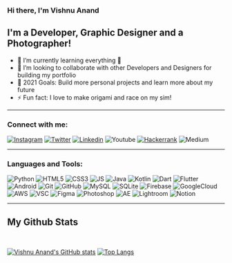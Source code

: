 ### Hi there, I'm Vishnu Anand 
## I'm a Developer, Graphic Designer and a Photographer!

- 🌱 I’m currently learning everything 🤣
- 👯 I’m looking to collaborate with other Developers and Designers for building my portfolio
- 🥅 2021 Goals: Build more personal projects and learn more about my future
- ⚡ Fun fact: I love to make origami and race on my sim!

---
### Connect with me:

[![Instagram](https://img.shields.io/badge/Instagram-E4405F?style=for-the-badge&logo=instagram&logoColor=white)](https://instagram.com/yesviznu)
[![Twitter](https://img.shields.io/badge/Twitter-1DA1F2?style=for-the-badge&logo=twitter&logoColor=white)](https://twitter.com/vishnuanand2000)
[![Linkedin](https://img.shields.io/badge/LinkedIn-0077B5?style=for-the-badge&logo=linkedin&logoColor=white)](https://www.linkedin.com/in/vishnu-anand-7925021a0/)
![Youtube](https://img.shields.io/badge/YouTube-FF0000?style=for-the-badge&logo=youtube&logoColor=white)
[![Hackerrank](https://img.shields.io/badge/-Hackerrank-2EC866?style=for-the-badge&logo=HackerRank&logoColor=white)](https://www.hackerrank.com/vishnuanand2000)
![Medium](https://img.shields.io/badge/Medium-12100E?style=for-the-badge&logo=medium&logoColor=white)


---
### Languages and Tools:

![Python](https://img.shields.io/badge/Python-3776AB?style=for-the-badge&logo=python&logoColor=white)
![HTML5](https://img.shields.io/badge/HTML5-E34F26?style=for-the-badge&logo=html5&logoColor=white)
![CSS3](https://img.shields.io/badge/CSS3-1572B6?style=for-the-badge&logo=css3&logoColor=white)
![JS](https://img.shields.io/badge/JavaScript-323330?style=for-the-badge&logo=javascript&logoColor=F7DF1E)
![Java](https://img.shields.io/badge/Java-ED8B00?style=for-the-badge&logo=java&logoColor=white)
![Kotlin](https://img.shields.io/badge/Kotlin-0095D5?&style=for-the-badge&logo=kotlin&logoColor=white)
![Dart](https://img.shields.io/badge/Dart-0175C2?style=for-the-badge&logo=dart&logoColor=white)
![Flutter](https://img.shields.io/badge/Flutter-02569B?style=for-the-badge&logo=flutter&logoColor=white)
![Android](	https://img.shields.io/badge/Android-3DDC84?style=for-the-badge&logo=android&logoColor=white)
![Git](https://img.shields.io/badge/Git-F05032?style=for-the-badge&logo=git&logoColor=white)
![GitHub](https://img.shields.io/badge/GitHub-E3404F?style=for-the-badge&logo=github&logoColor=white)
![MySQL](https://img.shields.io/badge/MySQL-00000F?style=for-the-badge&logo=mysql&logoColor=white)
![SQLite](https://img.shields.io/badge/SQLite-07405E?style=for-the-badge&logo=sqlite&logoColor=white)
![Firebase](https://img.shields.io/badge/firebase-ffca28?style=for-the-badge&logo=firebase&logoColor=black)
![GoogleCloud](https://img.shields.io/badge/Google_Cloud-4285F4?style=for-the-badge&logo=google-cloud&logoColor=white)
![AWS](https://img.shields.io/badge/Amazon_AWS-232F3E?style=for-the-badge&logo=amazon-aws&logoColor=white)
![VSC](https://img.shields.io/badge/Visual_Studio_Code-0078D4?style=for-the-badge&logo=visual%20studio%20code&logoColor=white)
![Figma](https://img.shields.io/badge/Figma-F24E1E?style=for-the-badge&logo=figma&logoColor=white)
![Photoshop](https://img.shields.io/badge/Adobe%20Photoshop-31A8FF?style=for-the-badge&logo=Adobe%20Photoshop&logoColor=black)
![AE](https://img.shields.io/badge/Adobe-After%20Effects-CF96FD?style=for-the-badge&logo=Adobe-After-Effects&labelColor=393665&logoWidth=15)
![Lightroom](https://img.shields.io/badge/Adobe%20Lightroom-31A8FF?style=for-the-badge&logo=Adobe%20Lightroom&logoColor=white)
![Notion](https://img.shields.io/badge/Notion-000000?style=for-the-badge&logo=notion&logoColor=white)

---
## My Github Stats
<br />

[![Vishnu Anand's GitHub stats](https://github-readme-stats.vercel.app/api?username=Vishnuanand77&show_icons=true&theme=vue-dark)](https://github.com/Vishnuanand77) [![Top Langs](https://github-readme-stats.vercel.app/api/top-langs/?username=Vishnuanand77&langs_count=8&layout=compact&theme=vue-dark&hide=css)](https://github.com/Vishnuanand77?tab=repositories)


[twitter]: https://twitter.com/vishnuanand2000
[instagram]: https://instagram.com/yesviznu
[linkedin]: https://www.linkedin.com/in/vishnu-anand-7925021a0/
[github]: https://github.com/vishnuanand2000
